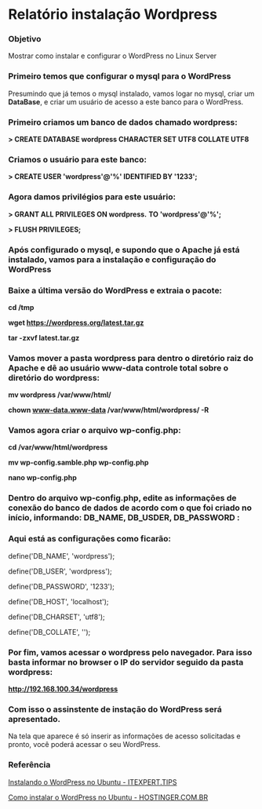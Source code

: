 # Relatório instalação Wordpress


### Objetivo

Mostrar como instalar e configurar o WordPress no Linux Server

### Primeiro temos que configurar o mysql para o WordPress

Presumindo que já temos o mysql instalado, vamos logar no mysql, criar um **DataBase**, e criar um usuário de acesso a este banco para o WordPress.

### Primeiro criamos um banco de dados chamado wordpress:

**> CREATE DATABASE wordpress CHARACTER SET UTF8 COLLATE UTF8**

### Criamos o usuário para este banco: 

**> CREATE USER 'wordpress'@'%' IDENTIFIED BY '1233';**

### Agora damos privilégios para este usuário:

**> GRANT ALL PRIVILEGES ON wordpress.** **TO 'wordpress'@'%';**

**> FLUSH PRIVILEGES;**


### Após configurado o mysql, e supondo que o Apache já está instalado, vamos para a instalação e configuração do WordPress

### Baixe a última versão do WordPress e extraia o pacote:

**cd /tmp**

**wget https://wordpress.org/latest.tar.gz**

**tar -zxvf latest.tar.gz**

### Vamos mover a pasta wordpress para dentro o diretório raiz do Apache e dê ao usuário **www-data** controle total sobre o diretório do wordpress:

**mv wordpress /var/www/html/**

**chown www-data.www-data /var/www/html/wordpress/ -R**

### Vamos agora criar o arquivo wp-config.php:

**cd /var/www/html/wordpress**

**mv wp-config.samble.php wp-config.php**

**nano wp-config.php**

### Dentro do arquivo wp-config.php, edite as informações de conexão do banco de dados de acordo com o que foi criado no início, informando: **DB_NAME, DB_USDER, DB_PASSWORD** :

### Aqui está as configurações como ficarão: 

  define('DB_NAME', 'wordpress');

  define('DB_USER', 'wordpress');

  define('DB_PASSWORD', '1233');

  define('DB_HOST', 'localhost');

  define('DB_CHARSET', 'utf8');

  define('DB_COLLATE', '');

### Por fim, vamos acessar o wordpress pelo navegador. Para isso basta informar no browser o IP do servidor seguido da pasta wordpress: 

  **http://192.168.100.34/wordpress**

### Com isso o assinstente de instação do WordPress será apresentado.

  Na tela que aparece é só inserir as informações de acesso solicitadas e pronto, você poderá acessar o seu WordPress.



### Referência

[Instalando o WordPress no Ubuntu - ITEXPERT.TIPS](https://itexpert.tips/pt-br/wordpress-pt-br/instalando-o-wordpress-no-ubuntu-linux/)

[Como instalar o WordPress no Ubuntu - HOSTINGER.COM.BR](https://www.hostinger.com.br/tutoriais/como-instalar-wordpress-ubuntu/#Instale-e-Configure-Apache-2)










